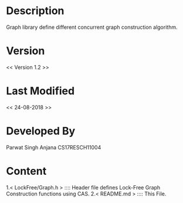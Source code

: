 # Description 
Graph library define different concurrent graph construction algorithm.

# Version
<< Version 1.2 >>

# Last Modified
<< 24-08-2018 >>

# Developed By
Parwat Singh Anjana 
CS17RESCH11004

# Content
1.< LockFree/Graph.h >  ::::  Header file defines Lock-Free Graph Construction functions using CAS.
2.< README.md >         ::::  This File.
